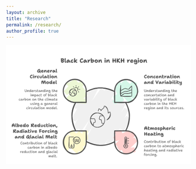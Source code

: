 ```yaml
---
layout: archive
title: "Research"
permalink: /research/
author_profile: true
---
```


<img src="/images/research.png">
